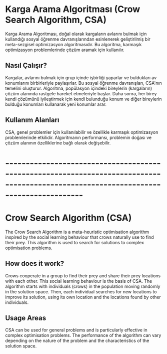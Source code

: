 # Karga Arama Algoritması (Crow Search Algorithm, CSA)

Karga Arama Algoritması, doğal olarak kargaların avlarını bulmak için kullandığı sosyal öğrenme davranışlarından esinlenerek geliştirilmiş bir meta-sezgisel optimizasyon algoritmasıdır. Bu algoritma, karmaşık optimizasyon problemlerinde çözüm aramak için kullanılır.

## Nasıl Çalışır?

Kargalar, avlarını bulmak için grup içinde işbirliği yaparlar ve buldukları av konumlarını birbirleriyle paylaşırlar. Bu sosyal öğrenme davranışları, CSA'nın temelini oluşturur. Algoritma, popülasyon içindeki bireylerin (kargaların) çözüm alanında rastgele hareket etmeleriyle başlar. Daha sonra, her birey kendi çözümünü iyileştirmek için kendi bulunduğu konum ve diğer bireylerin bulduğu konumları kullanarak yeni konumlar arar.

## Kullanım Alanları

CSA, genel problemler için kullanılabilir ve özellikle karmaşık optimizasyon problemlerinde etkilidir. Algoritmanın performansı, problemin doğası ve çözüm alanının özelliklerine bağlı olarak değişebilir.

# -------------------------------------------------------------------------------------------------------------------------------------

# Crow Search Algorithm (CSA)

The Crow Search Algorithm is a meta-heuristic optimisation algorithm inspired by the social learning behaviour that crows naturally use to find their prey. This algorithm is used to search for solutions to complex optimisation problems.

## How does it work?

Crows cooperate in a group to find their prey and share their prey locations with each other. This social learning behaviour is the basis of CSA. The algorithm starts with individuals (crows) in the population moving randomly in the solution space. Then, each individual searches for new locations to improve its solution, using its own location and the locations found by other individuals.

## Usage Areas

CSA can be used for general problems and is particularly effective in complex optimisation problems. The performance of the algorithm can vary depending on the nature of the problem and the characteristics of the solution space.